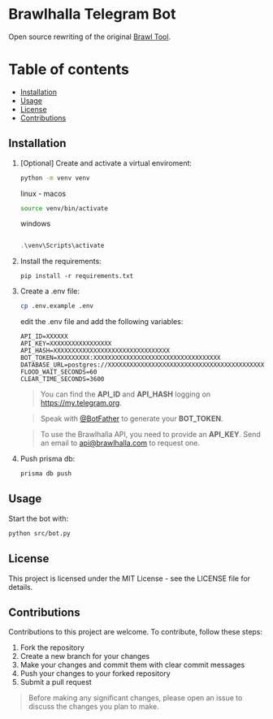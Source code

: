 # Brawlhalla Telegram Bot

Open source rewriting of the original [Brawl Tool](https://t.me/brawltool_bot).

# Table of contents

- [Installation](#installation)
- [Usage](#usage)
- [License](#license)
- [Contributions](#contributions)

## Installation

1.  [Optional] Create and activate a virtual enviroment:

    ```sh
    python -m venv venv
    ```

    linux - macos

    ```sh
    source venv/bin/activate
    ```

    windows

    ```powershell

    .\venv\Scripts\activate
    ```

2.  Install the requirements:
    ```
    pip install -r requirements.txt
    ```
3.  Create a .env file:

    ```sh
    cp .env.example .env
    ```

    edit the .env file and add the following variables:

    ```
    API_ID=XXXXXX
    API_KEY=XXXXXXXXXXXXXXXXX
    API_HASH=XXXXXXXXXXXXXXXXXXXXXXXXXXXXXXXX
    BOT_TOKEN=XXXXXXXXX:XXXXXXXXXXXXXXXXXXXXXXXXXXXXXXXXXXX
    DATABASE_URL=postgres://XXXXXXXXXXXXXXXXXXXXXXXXXXXXXXXXXXXXXXXXXXXXXXXXXXXXX
    FLOOD_WAIT_SECONDS=60
    CLEAR_TIME_SECONDS=3600
    ```

    > You can find the **API_ID** and **API_HASH** logging on https://my.telegram.org.

    > Speak with [@BotFather](https://t.me/BotFather) to generate your **BOT_TOKEN**.

    > To use the Brawlhalla API, you need to provide an **API_KEY**. Send an email to api@brawlhalla.com to request one.

4.  Push prisma db:
    ```sh
    prisma db push
    ```

## Usage

Start the bot with:

```sh
python src/bot.py
```

## License

This project is licensed under the MIT License - see the LICENSE file for details.

## Contributions

Contributions to this project are welcome. To contribute, follow these steps:

1. Fork the repository
2. Create a new branch for your changes
3. Make your changes and commit them with clear commit messages
4. Push your changes to your forked repository
5. Submit a pull request

> Before making any significant changes, please open an issue to discuss the changes you plan to make.
